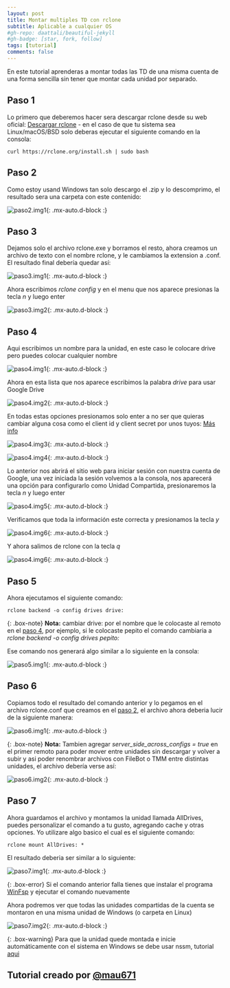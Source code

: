 ```yaml
---
layout: post
title: Montar multiples TD con rclone
subtitle: Aplicable a cualquier OS
#gh-repo: daattali/beautiful-jekyll
#gh-badge: [star, fork, follow]
tags: [tutorial]
comments: false
---
```


En este tutorial aprenderas a montar todas las TD de una misma cuenta de una forma sencilla sin tener que montar cada unidad por separado.

## Paso 1

Lo primero que deberemos hacer sera descargar rclone desde su web oficial: [Descargar rclone](https://rclone.org/downloads/) - en el caso de que tu sistema sea Linux/macOS/BSD solo deberas ejecutar el siguiente comando en la consola: 

~~~ 
curl https://rclone.org/install.sh | sudo bash 
~~~

## Paso 2
Como estoy usand Windows tan solo descargo el .zip y lo descomprimo, el resultado sera una carpeta con este contenido:

![paso2.img1](https://telegra.ph/file/fab62f672ad86cb08ea83.png){: .mx-auto.d-block :}

## Paso 3

Dejamos solo el archivo rclone.exe y borramos el resto, ahora creamos un archivo de texto con el nombre rclone, y le cambiamos la extension a .conf. El resultado final debería quedar así:

![paso3.img1](https://telegra.ph/file/9abba51d48dcd039632b9.png){: .mx-auto.d-block :}

Ahora escribimos _rclone config_ y en el menu que nos aparece presionas la tecla _n_ y luego enter

![paso3.img2](https://telegra.ph/file/0f9b377279f2c0ca0c9db.png){: .mx-auto.d-block :}

## Paso 4

Aqui escribimos un nombre para la unidad, en este caso le colocare drive pero puedes colocar cualquier nombre

![paso4.img1](https://telegra.ph/file/237352e5890dd1d40ccef.png){: .mx-auto.d-block :}

Ahora en esta lista que nos aparece escribimos la palabra _drive_ para usar Google Drive

![paso4.img2](https://telegra.ph/file/aa66921f0b047057e090d.png){: .mx-auto.d-block :}

En todas estas opciones presionamos solo enter a no ser que quieras cambiar alguna cosa como el client id y client secret por unos tuyos: [Más info](https://rclone.org/drive/#making-your-own-client-id)

![paso4.img3](https://telegra.ph/file/0ccc64812ce473722f6cb.png){: .mx-auto.d-block :}

![paso4.img4](https://telegra.ph/file/8edea82b6c6c11effbb42.png){: .mx-auto.d-block :}

Lo anterior nos abrirá el sitio web para iniciar sesión con nuestra cuenta de Google, una vez iniciada la sesión volvemos a la consola, nos aparecerá una opción para configurarlo como Unidad Compartida, presionaremos la tecla _n_ y luego enter

![paso4.img5](https://telegra.ph/file/9c0bd2787ed86fb22e2eb.png){: .mx-auto.d-block :}

Verificamos que toda la información este correcta y presionamos la tecla _y_

![paso4.img6](https://telegra.ph/file/04164ed329aeed956fec2.png){: .mx-auto.d-block :}

Y ahora salimos de rclone con la tecla _q_

![paso4.img6](https://telegra.ph/file/542c78dbd8f531911753a.png){: .mx-auto.d-block :}

## Paso 5

Ahora ejecutamos el siguiente comando:

~~~
rclone backend -o config drives drive:
~~~

{: .box-note}
**Nota:** cambiar drive: por el nombre que le colocaste al remoto en el [paso 4](#paso-4), por ejemplo, si le colocaste pepito el comando cambiaria a _rclone backend -o config drives pepito:_

Ese comando nos generará algo similar a lo siguiente en la consola: 

![paso5.img1](https://telegra.ph/file/f649842083e8d8d47c7da.png){: .mx-auto.d-block :} 

## Paso 6

Copiamos todo el resultado del comando anterior y lo pegamos en el archivo rclone.conf que creamos en el [paso 2](#paso-2), el archivo ahora deberia lucir de la siguiente manera:

![paso6.img1](https://telegra.ph/file/72a6817b8e1a4889555f6.png){: .mx-auto.d-block :} 

{: .box-note}
**Nota:** Tambien agregar _server_side_across_configs = true_ en el primer remoto para poder mover entre unidades sin descargar y volver a subir y asi poder renombrar archivos con FileBot o TMM entre distintas unidades, el archivo debería verse así:

![paso6.img2](https://telegra.ph/file/3198e705e9aebf79b0e12.png){: .mx-auto.d-block :} 

## Paso 7
Ahora guardamos el archivo y montamos la unidad llamada AllDrives, puedes personalizar el comando a tu gusto, agregando cache y otras opciones. Yo utilizare algo basico el cual es el siguiente comando: 

~~~
rclone mount AllDrives: *
~~~

El resultado deberia ser similar a lo siguiente:

![paso7.img1](https://telegra.ph/file/1e8cf0c681ef342531df7.png){: .mx-auto.d-block :} 

{: .box-error}
Si el comando anterior falla tienes que instalar el programa [WinFsp](https://winfsp.dev/rel/) y ejecutar el comando nuevamente

Ahora podremos ver que todas las unidades compartidas de la cuenta se montaron en una misma unidad de Windows (o carpeta en Linux)

![paso7.img2](https://telegra.ph/file/e4929e36b1f3afe0694b6.png){: .mx-auto.d-block :} 

{: .box-warning}
Para que la unidad quede montada e inicie automáticamente con el sistema en Windows se debe usar nssm, tutorial [aqui](https://blog.storagemadeeasy.com/running-windows-rclone-mount-as-a-service/) 

## Tutorial creado por [@mau671](https://t.me/mau671)
